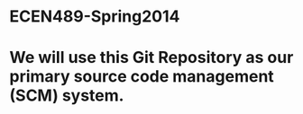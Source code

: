 ECEN489-Spring2014
==================
We will use this Git Repository as our primary source code management (SCM) system.
==================

